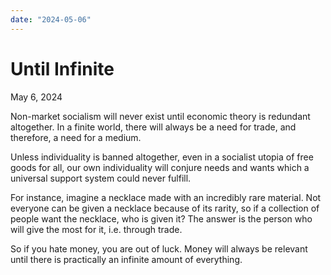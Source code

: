 ```yaml
---
date: "2024-05-06"
---
```


# Until Infinite

May 6, 2024

Non-market socialism will never exist until economic theory is redundant altogether. In a finite world, there will always be a need for trade, and therefore, a need for a medium.

Unless individuality is banned altogether, even in a socialist utopia of free goods for all, our own individuality will conjure needs and wants which a universal support system could never fulfill.

For instance, imagine a necklace made with an incredibly rare material. Not everyone can be given a necklace because of its rarity, so if a collection of people want the necklace, who is given it? The answer is the person who will give the most for it, i.e. through trade.

So if you hate money, you are out of luck. Money will always be relevant until there is practically an infinite amount of everything.
